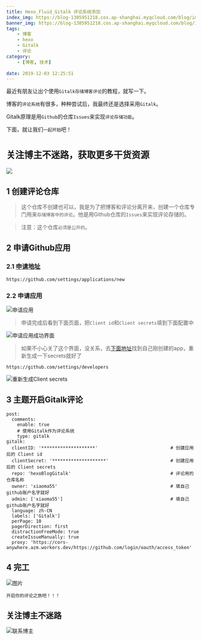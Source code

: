 ```yaml
---
title: Hexo_Fluid_Gitalk 评论系统添加
index_img: https://blog-1305951218.cos.ap-shanghai.myqcloud.com/blog/image/articleBg/1(49).jpg
banner_img: https://blog-1305951218.cos.ap-shanghai.myqcloud.com/blog/image/articleBg/1(49).jpg
tags:
    - 博客
    - hexo
    - Gitalk
    - 评论
category:
    - [博客, 技术]
 
date: 2019-12-03 12:25:51
---
```


最近有朋友让出个使用`Gitalk存储博客评论`的教程，就写一下。

博客的`评论系统`有很多，种种尝试后，我最终还是选择采用`Gitalk`。

Gitalk原理是用`Github`的仓库`Issues`来实现`评论存储功能`。

下面，就让我们`一起开始`吧！

<!-- more -->

# `关注博主不迷路，获取更多干货资源`

![](https://github-edu-student-id-card-basic-1305951218.cos.ap-shanghai.myqcloud.com/shouhou.jpg)

## 1 创建评论仓库

> 这个仓库不创建也可以，我是为了把博客和评论分离开来，创建一个仓库专门用来`存储博客中的评论`。他是用Github仓库的`Issues`来实现评论存储的。

> 注意：这个仓库`必须是公开的`。

## 2 申请Github应用

### 2.1 [申请地址](https://github.com/settings/applications/new)

```
https://github.com/settings/applications/new
```
### 2.2 申请应用

![申请应用](https://blog-1305951218.cos.ap-shanghai.myqcloud.com/blog/image/articleContent/Hexo_Fluid_Gitalk/1.png)

> 申请完成后看到下面页面，把`Client id`和`Client secrets`填到下面配置中

![申请应用成功界面](https://blog-1305951218.cos.ap-shanghai.myqcloud.com/blog/image/articleContent/Hexo_Fluid_Gitalk/2.png)

> 如果不小心关了这个界面，没关系，去[下面地址](https://github.com/settings/developers)找到自己刚创建的app，重新生成一下secrets就好了

```
https://github.com/settings/developers
```

![重新生成Client secrets](https://blog-1305951218.cos.ap-shanghai.myqcloud.com/blog/image/articleContent/Hexo_Fluid_Gitalk/3.png)  

## 3 主题开启Gitalk评论

```
post:
  comments:
    enable: true
    # 使用Gitalk作为评论系统
    type: gitalk   
gitalk:
  clientID: '********************'                           # 创建应用后的 Client id
  clientSecret: '********************'                       # 创建应用后的 Client secrets
  repo: 'hexoBlogGitalk'                                     # 评论用的仓库名称
  owner: 'xiaoma55'                                          # 填自己github账户名字就好
  admin: ['xiaoma55']                                        # 填自己github账户名字就好
  language: zh-CN
  labels: ['Gitalk']
  perPage: 10
  pagerDirection: first
  distractionFreeMode: true
  createIssueManually: true
  proxy: 'https://cors-anywhere.azm.workers.dev/https://github.com/login/oauth/access_token'
```

## 4 完工

![图片](https://blog-1305951218.cos.ap-shanghai.myqcloud.com/blog/image/articleContent/Hexo_Fluid_Gitalk/4.png)

`开启你的评论之旅吧！！！`

## 关注博主不迷路
![联系博主](https://github-edu-student-id-card-basic-1305951218.cos.ap-shanghai.myqcloud.com/shouhou.jpg)